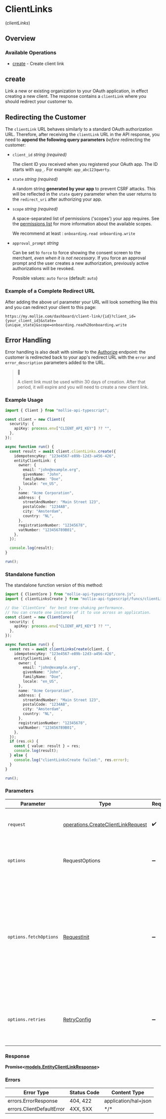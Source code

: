 # ClientLinks
(*clientLinks*)

## Overview

### Available Operations

* [create](#create) - Create client link

## create

Link a new or existing organization to your OAuth application, in effect creating a new client. The response
contains a `clientLink` where you should redirect your customer to.

## Redirecting the Customer

The `clientLink` URL behaves similarly to a standard OAuth authorization URL. Therefore, after receiving the
`clientLink` URL in the API response, you need to **append the following query parameters** *before* redirecting
the customer:

* `client_id` _string (required)_

  The client ID you received when you registered your OAuth app. The ID starts with `app_`. For example:
  `app_abc123qwerty`.

* `state` _string (required)_

  A random string **generated by your app** to prevent CSRF attacks. This will be reflected in the `state` query
  parameter when the user returns to the `redirect_uri` after authorizing your app.

* `scope` _string (required)_

  A space-separated list of permissions ('scopes') your app requires. See the
  [permissions list](https://docs.mollie.com/docs/connect-permissions) for more information about the available
  scopes.

  We recommend at least : `onboarding.read onboarding.write`

* `approval_prompt` _string_

  Can be set to `force` to force showing the consent screen to the merchant, *even when it is not necessary*. If you
  force an approval prompt and the user creates a new authorization, previously active authorizations will be
  revoked.

  Possible values: `auto` `force` (default: `auto`)

### Example of a Complete Redirect URL

After adding the above url parameter your URL will look something like this and you can redirect your client to this
page:

```
https://my.mollie.com/dashboard/client-link/{id}?client_id={your_client_id}&state={unique_state}&scope=onboarding.read%20onboarding.write
```

## Error Handling

Error handling is also dealt with similar to the [Authorize](https://docs.mollie.com/reference/authorize) endpoint:
the customer is redirected back to your app's redirect URL with the `error` and `error_description` parameters added
to the URL.

> 🚧
>
> A client link must be used within 30 days of creation. After that period, it will expire and you will need to create a new client link.

### Example Usage

<!-- UsageSnippet language="typescript" operationID="create-client-link" method="post" path="/client-links" -->
```typescript
import { Client } from "mollie-api-typescript";

const client = new Client({
  security: {
    apiKey: process.env["CLIENT_API_KEY"] ?? "",
  },
});

async function run() {
  const result = await client.clientLinks.create({
    idempotencyKey: "123e4567-e89b-12d3-a456-426",
    entityClientLink: {
      owner: {
        email: "john@example.org",
        givenName: "John",
        familyName: "Doe",
        locale: "en_US",
      },
      name: "Acme Corporation",
      address: {
        streetAndNumber: "Main Street 123",
        postalCode: "1234AB",
        city: "Amsterdam",
        country: "NL",
      },
      registrationNumber: "12345678",
      vatNumber: "123456789B01",
    },
  });

  console.log(result);
}

run();
```

### Standalone function

The standalone function version of this method:

```typescript
import { ClientCore } from "mollie-api-typescript/core.js";
import { clientLinksCreate } from "mollie-api-typescript/funcs/clientLinksCreate.js";

// Use `ClientCore` for best tree-shaking performance.
// You can create one instance of it to use across an application.
const client = new ClientCore({
  security: {
    apiKey: process.env["CLIENT_API_KEY"] ?? "",
  },
});

async function run() {
  const res = await clientLinksCreate(client, {
    idempotencyKey: "123e4567-e89b-12d3-a456-426",
    entityClientLink: {
      owner: {
        email: "john@example.org",
        givenName: "John",
        familyName: "Doe",
        locale: "en_US",
      },
      name: "Acme Corporation",
      address: {
        streetAndNumber: "Main Street 123",
        postalCode: "1234AB",
        city: "Amsterdam",
        country: "NL",
      },
      registrationNumber: "12345678",
      vatNumber: "123456789B01",
    },
  });
  if (res.ok) {
    const { value: result } = res;
    console.log(result);
  } else {
    console.log("clientLinksCreate failed:", res.error);
  }
}

run();
```

### Parameters

| Parameter                                                                                                                                                                      | Type                                                                                                                                                                           | Required                                                                                                                                                                       | Description                                                                                                                                                                    |
| ------------------------------------------------------------------------------------------------------------------------------------------------------------------------------ | ------------------------------------------------------------------------------------------------------------------------------------------------------------------------------ | ------------------------------------------------------------------------------------------------------------------------------------------------------------------------------ | ------------------------------------------------------------------------------------------------------------------------------------------------------------------------------ |
| `request`                                                                                                                                                                      | [operations.CreateClientLinkRequest](../../models/operations/createclientlinkrequest.md)                                                                                       | :heavy_check_mark:                                                                                                                                                             | The request object to use for the request.                                                                                                                                     |
| `options`                                                                                                                                                                      | RequestOptions                                                                                                                                                                 | :heavy_minus_sign:                                                                                                                                                             | Used to set various options for making HTTP requests.                                                                                                                          |
| `options.fetchOptions`                                                                                                                                                         | [RequestInit](https://developer.mozilla.org/en-US/docs/Web/API/Request/Request#options)                                                                                        | :heavy_minus_sign:                                                                                                                                                             | Options that are passed to the underlying HTTP request. This can be used to inject extra headers for examples. All `Request` options, except `method` and `body`, are allowed. |
| `options.retries`                                                                                                                                                              | [RetryConfig](../../lib/utils/retryconfig.md)                                                                                                                                  | :heavy_minus_sign:                                                                                                                                                             | Enables retrying HTTP requests under certain failure conditions.                                                                                                               |

### Response

**Promise\<[models.EntityClientLinkResponse](../../models/entityclientlinkresponse.md)\>**

### Errors

| Error Type                | Status Code               | Content Type              |
| ------------------------- | ------------------------- | ------------------------- |
| errors.ErrorResponse      | 404, 422                  | application/hal+json      |
| errors.ClientDefaultError | 4XX, 5XX                  | \*/\*                     |